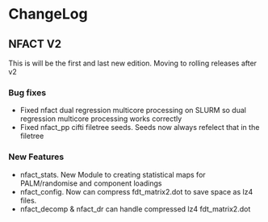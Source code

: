 # ChangeLog

## NFACT V2

This is will be the first and last new edition. Moving to rolling releases after v2

### Bug fixes
- Fixed nfact dual regression multicore processing on SLURM so dual regression multicore processing works correctly
- Fixed nfact_pp cifti filetree seeds. Seeds now always refelect that in the filetree

### New Features
- nfact_stats. New Module to creating statistical maps for PALM/randomise and component loadings
- nfact_config. Now can compress fdt_matrix2.dot to save space as lz4 files.
- nfact_decomp & nfact_dr can handle compressed lz4 fdt_matrix2.dot